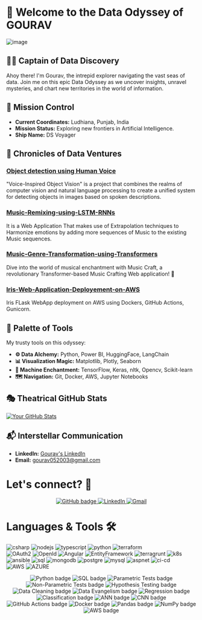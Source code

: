 # 🌌 Welcome to the Data Odyssey of GOURAV

![image](https://github.com/Gourav052003/Gourav052003/assets/81559597/13bbd089-3a65-4c1c-b147-da0ea1aa8802)


## 👨‍💻 Captain of Data Discovery

Ahoy there! I'm Gourav, the intrepid explorer navigating the vast seas of data. Join me on this epic Data Odyssey as we uncover insights, unravel mysteries, and chart new territories in the world of information.

## 🚀 Mission Control

- **Current Coordinates:** Ludhiana, Punjab, India
- **Mission Status:** Exploring new frontiers in Artificial Intelligence.
- **Ship Name:** DS Voyager

## 📜 Chronicles of Data Ventures

### [Object detection using Human Voice](https://github.com/Gourav052003/Object-detection-using-Human-Voice)
"Voice-Inspired Object Vision" is a project that combines the realms of computer vision and natural language processing to create a unified system for detecting objects in images based on spoken descriptions.

### [Music-Remixing-using-LSTM-RNNs](https://github.com/Gourav052003/Music-Remixing-using-LSTM-RNNs)
It is a Web Application That makes use of Extrapolation techniques to Harmonize emotions by adding more sequences of Music to the existing Music sequences.

### [Music-Genre-Transformation-using-Transformers](https://github.com/Gourav052003/Music-Genre-Transformation-using-Transformers)
Dive into the world of musical enchantment with Music Craft, a revolutionary Transformer-based Music Crafting Web application! 🚀

### [Iris-Web-Application-Deployement-on-AWS](https://github.com/Gourav052003/Iris-Web-Application-Deployement-on-AWS)
Iris FLask WebApp deployment on AWS using Dockers, GitHub Actions, Gunicorn.

## 🎨 Palette of Tools

My trusty tools on this odyssey:

- **⚙️ Data Alchemy:** Python, Power BI, HuggingFace, LangChain 
- **📊 Visualization Magic:** Matplotlib, Plotly, Seaborn
- **🤖 Machine Enchantment:** TensorFlow, Keras, nltk, Opencv, Scikit-learn
- **🗺️ Navigation:** Git, Docker, AWS, Jupyter Notebooks

## 🎭 Theatrical GitHub Stats

[![Your GitHub Stats](https://github-readme-stats.vercel.app/api?username=Gourav052003&show_icons=true&theme=blueberry)](https://github.com/Gourav052003)

## 📬 Interstellar Communication

- **LinkedIn:** [Gourav's LinkedIn](https://www.linkedin.com/in/gourav-380440219/)
- **Email:** [gourav052003@gmail.com](mailto:gourav052003@gmail.com)

# Let's connect? 🤝

<p align="center">
 
  <a href="https://github.com/Gourav052003">
    <img src="https://img.shields.io/badge/-Github-000?style=for-the-badge&logo=Github&logoColor=white&link=https://github.com/Gourav052003" alt="GitHub badge" />
  </a>
  <a href="https://www.linkedin.com/in/gourav-kashyap-data-scientist-analytics/">
    <img src="https://img.shields.io/badge/-LinkedIn-blue?style=for-the-badge&logo=Linkedin&logoColor=white&link=https://www.linkedin.com/in/gourav-kashyap-data-scientist-analytics/" alt="LinkedIn" />
  </a>

  <a href="https://mail.google.com/mail/u/0/?fs=1&to=gourav052003@gmail.com&su=SUBJECT&body=BODY&bcc=gourav052003@gmail.com@example.com&tf=cm">
    <img src="https://img.shields.io/badge/Gmail-D14836?style=for-the-badge&logo=gmail&logoColor=white&link=https://mail.google.com/mail/u/0/?fs=1&to=gourav052003@gmail.com&su=SUBJECT&body=BODY&bcc=gourav052003@gmail.com@example.com&tf=cm" alt="Gmail" />
  </a>
</p>

# Languages & Tools 🛠

![csharp](https://img.shields.io/badge/-csharp-05122A?style=flat&color=green)&nbsp;![nodejs](https://img.shields.io/badge/-nodejs-05122A?style=flat&color=green)&nbsp;![typescript](https://img.shields.io/badge/-typescript-05122A?style=flat&color=green)&nbsp;![python](https://img.shields.io/badge/-python-05122A?style=flat&color=green)&nbsp;![terraform](https://img.shields.io/badge/-terraform-05122A?style=flat&color=green)&nbsp;  
![OAuth2](https://img.shields.io/badge/-OAuth2-05122A?style=flat&color=orange)&nbsp;![OpenId](https://img.shields.io/badge/-OpenId-05122A?style=flat&color=orange)&nbsp;![Angular](https://img.shields.io/badge/-Angular-05122A?style=flat&color=orange)&nbsp;![EntityFramework](https://img.shields.io/badge/-EntityFramework-05122A?style=flat&color=orange)&nbsp;![terragrunt](https://img.shields.io/badge/-terragrunt-05122A?style=flat&color=orange)&nbsp;![k8s](https://img.shields.io/badge/-k8s-05122A?style=flat&color=orange)&nbsp;![ansible](https://img.shields.io/badge/-ansible-05122A?style=flat&color=orange)&nbsp;![sql](https://img.shields.io/badge/-sql-05122A?style=flat&color=orange)&nbsp;![mongodb](https://img.shields.io/badge/-mongodb-05122A?style=flat&color=orange)&nbsp;![postgre](https://img.shields.io/badge/-postgre-05122A?style=flat&color=orange)&nbsp;![mysql](https://img.shields.io/badge/-mysql-05122A?style=flat&color=orange)&nbsp;![aspnet](https://img.shields.io/badge/-aspnet-05122A?style=flat&color=orange)&nbsp;![ci-cd](https://img.shields.io/badge/-devops-05122A?style=flat&color=orange)&nbsp;  
![AWS](https://img.shields.io/badge/-aws-05122A?style=flat&color=blue)&nbsp;![AZURE](https://img.shields.io/badge/-azure-05122A?style=flat&color=blue)&nbsp;  

<p align="center">
  <!-- Programming Languages -->
  <img src="https://img.shields.io/badge/Python-Programming%20Language-blue?style=for-the-badge&logo=python&logoColor=white" alt="Python badge" />
  <img src="https://img.shields.io/badge/SQL-Programming%20Language-blue?style=for-the-badge&logo=sql&logoColor=white" alt="SQL badge" />
  
  <!-- Statistics -->
  <img src="https://img.shields.io/badge/Parametric%20Tests-Statistics-green?style=for-the-badge" alt="Parametric Tests badge" />
  <img src="https://img.shields.io/badge/Non--Parametric%20Tests-Statistics-green?style=for-the-badge" alt="Non-Parametric Tests badge" />
  <img src="https://img.shields.io/badge/Hypothesis%20Testing-Statistics-green?style=for-the-badge" alt="Hypothesis Testing badge" />
  
  <!-- Data Skills -->
  <img src="https://img.shields.io/badge/Data%20Cleaning-Data%20Skills-yellow?style=for-the-badge" alt="Data Cleaning badge" />
  <img src="https://img.shields.io/badge/Data%20Evangelism-Data%20Skills-yellow?style=for-the-badge" alt="Data Evangelism badge" />
  <!-- Add badges for other data skills similarly -->

  <!-- Machine Learning -->
  <img src="https://img.shields.io/badge/Regression-Machine%20Learning-orange?style=for-the-badge" alt="Regression badge" />
  <img src="https://img.shields.io/badge/Classification-Machine%20Learning-orange?style=for-the-badge" alt="Classification badge" />
  <!-- Add badges for other machine learning techniques similarly -->

  <!-- Deep Learning -->
  <img src="https://img.shields.io/badge/ANN-Deep%20Learning-red?style=for-the-badge" alt="ANN badge" />
  <img src="https://img.shields.io/badge/CNN-Deep%20Learning-red?style=for-the-badge" alt="CNN badge" />
  <!-- Add badges for other deep learning techniques similarly -->

  <!-- Tools -->
  <img src="https://img.shields.io/badge/GitHub%20Actions-Tools-lightgrey?style=for-the-badge" alt="GitHub Actions badge" />
  <img src="https://img.shields.io/badge/Docker-Tools-lightgrey?style=for-the-badge" alt="Docker badge" />
  <!-- Add badges for other tools similarly -->

  <!-- Frameworks -->
  <img src="https://img.shields.io/badge/Pandas-Frameworks-yellow?style=for-the-badge" alt="Pandas badge" />
  <img src="https://img.shields.io/badge/Numpy-Frameworks-yellow?style=for-the-badge" alt="NumPy badge" />
  <!-- Add badges for other frameworks similarly -->

  <!-- Cloud -->
  <img src="https://img.shields.io/badge/AWS-Cloud-blueviolet?style=for-the-badge" alt="AWS badge" />
  <!-- Add badges for other cloud services similarly -->
</p>

